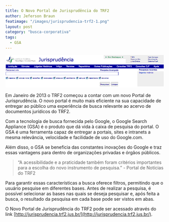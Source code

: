 ```yaml
---
title: O Novo Portal de Jurisprudência do TRF2
author: Jeferson Braun
featimage: "/images/jurisprudencia-trf2-1.png"
layout: post
category: "busca-corporativa"
tags: 
  - GSA
---
```


![Portal de Jurisprudência do TRF2](/images/jurisprudencia-trf2-2.png)

Em Janeiro de 2013 o TRF2 começou a contar com um novo Portal de Jurisprudência. O novo portal é muito mais eficiente na sua capacidade de entregar ao público uma experiência de busca relevante ao acervo de documentos jurídicos do TRF2.

Com a tecnologia de busca fornecida pelo Google, o Google Search Appliance (GSA) é o produto que dá vida à caixa de pesquisa do portal. O GSA é uma ferramenta capaz de entregar a portais, sites e intranets a mesma relevância, velocidade e facilidade de uso do Google.com.

Além disso, o GSA se beneficia das constantes inovações do Google e traz essas vantagens para dentro de organizações privadas e órgãos públicos.

>“A acessibilidade e a praticidade também foram critérios importantes para a escolha do novo instrumento de pesquisa.” - Portal de Notícias do TRF2

Para garantir essas características a busca oferece filtros, permitindo que o usuário pesquise em diferentes bases. Antes de realizar a pesquisa, é possível selecionar as bases nas quais se deseja pesquisar e, após feita a busca, o resultado da pesquisa em cada base pode ser vistos em abas.

O Novo Portal de Jurisprudência do TRF2 pode ser acessado através do link [http://jurisprudencia.trf2.jus.br/](http://jurisprudencia.trf2.jus.br/).